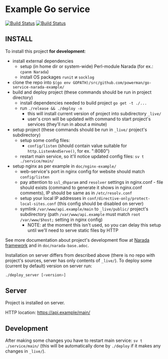 # Example Go service

[![Build Status](https://travis-ci.org/powerman/go-service-narada-example.svg?branch=master)](https://travis-ci.org/powerman/go-service-narada-example)
[![Build Status](https://circleci.com/gh/powerman/go-service-narada-example.svg?style=shield)](https://circleci.com/gh/powerman/go-service-narada-example)

## INSTALL

To install this project **for development**:

- install external dependencies
  - setup (in home dir or system-wide) Perl-module Narada (for ex.: `cpanm
    Narada`)
  - install OS packages `runit` и `socklog`
- clone the repo into `$(go env GOPATH)/src/github.com/powerman/go-service-narada-example/`
- build and deploy project (these commands should be run in project
  directory)
  - install dependencies needed to build project `go get -t ./...`
  - run `./release && ./deploy -n`
    - this will install current version of project into subdirectory
      `_live/`
    - user's cron will be updated with command to start project's services
      (they'll run in about a minute)
- setup project (these commands should be run in `_live/` project's
  subdirectory)
  - setup some config files:
    - `config/listen` (should contain value suitable for
      `http.ListenAndServe()`, for ex. ":8080")
  - restart main service, so it'll notice updated config files: `sv t
    ./service/main/`
- setup nginx as per example in `doc/nginx-example/`
  - web-service's port in nginx config for website should match
    `config/listen`
  - pay attention to `ssl_dhparam` and `resolver` settings in nginx.conf -
    file should exists (command to generate it shows in nginx.conf
    comments), IP should be same as in `/etc/resolv.conf`
  - setup your local IP addresses in
    `conf/directive-only/protect-local-sites.conf` (this config should be
    disabled on server)
  - symlink `/var/www/api.example/main` to
    `_live/public/` project's subdirectory (path
    `/var/www/api.example` must match `root /var/www/$host;`
    setting in nginx config)
    - NOTE: at the moment this isn't used, so you can delay this setup
      until we'll need to serve static files by HTTP

See more documentation about project's development flow at
[Narada framework](https://metacpan.org/pod/Narada) and in
`doc/narada-base.adoc`.

Installation on server differs from described above (there is no repo with
project's sources, server has only contents of `_live/`). To deploy
some (current by default) version on server run:

```sh
./deploy_server [<version>]
```

## Server

Project is installed on server.

HTTP location: https://api.example/main/


## Development

After making some changes you have to restart main service: `sv t
./service/main/` (this will be automatically done by `./deploy` if it
makes any changes in `_live/`).
